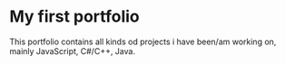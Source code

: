 # My first portfolio
This portfolio contains all kinds od projects i have been/am working on, mainly JavaScript, C#/C++, Java.